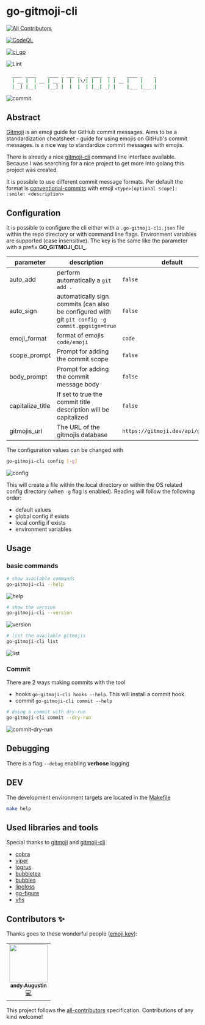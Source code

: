 # go-gitmoji-cli
<!-- ALL-CONTRIBUTORS-BADGE:START - Do not remove or modify this section -->
[![All Contributors](https://img.shields.io/badge/all_contributors-1-orange.svg?style=flat-square)](#contributors-)
<!-- ALL-CONTRIBUTORS-BADGE:END -->
[![CodeQL](https://github.com/AndreasAugustin/go-gitmoji-cli/actions/workflows/github-code-scanning/codeql/badge.svg)](https://github.com/AndreasAugustin/go-gitmoji-cli/actions/workflows/github-code-scanning/codeql)

[![ci_go](https://github.com/AndreasAugustin/go-gitmoji-cli/actions/workflows/ci_go.yml/badge.svg)](https://github.com/AndreasAugustin/go-gitmoji-cli/actions/workflows/ci_go.yml)

![Lint](https://github.com/AndreasAugustin/go-gitmoji-cli/workflows/Lint/badge.svg)

```bash
  ____ ____    ____ _ ___ _  _ ____  _ _    ____ _    _
  | __ |  | __ | __ |  |  |\/| |  |  | | __ |    |    |
  |__] |__|    |__] |  |  |  | |__| _| |    |___ |___ |
```

![commit](docs/assets/commit.gif)

## Abstract

[Gitmoji][gitmoji] is an emoji guide for GitHub commit messages. Aims to be a standardization cheatsheet - guide for using emojis on GitHub's commit messages.
 is a nice way to standardize commit messages with emojis.

There is already a nice [gitmoji-cli][gitmoji-cli] command line interface available.
Because I was searching for a nice project to get more into golang this project was created.

It is possible to use different commit message formats.
Per default the format is [conventional-commits][conventional-commits] with emoji
`<type>[optional scope]: :smile: <description>`

## Configuration

It is possible to configure the cli either with a `.go-gitmoji-cli.json` file within the repo directory
or with command line flags.
Environment variables are supported (case insensitive). The key is the same like the parameter with a prefix **GO_GITMOJI_CLI_**.

| **parameter**    | **description**                                                                                 | **default**                        |
|------------------|-------------------------------------------------------------------------------------------------|------------------------------------|
| auto_add         | perform automatically a `git add .`                                                             | `false`                            |
| auto_sign        | automatically sign commits (can also be configured with git `git config -g commit.gpgsign=true` | `false`                            |
| emoji_format     | format of emojis `code/emoji`                                                                   | `code`                             |
| scope_prompt     | Prompt for adding the commit scope                                                              | `false`                            |
| body_prompt      | Prompt for adding the commit message body                                                       | `false`                            |
| capitalize_title | If set to true the commit title description will be capitalized                                 | `false`                            |
| gitmojis_url     | The URL of the gitmojis database                                                                | `https://gitmoji.dev/api/gitmojis` |

The configuration values can be changed with

```bash
go-gitmoji-cli config [-g]
```

![config](docs/assets/config.gif)

This will create a file within the local directory or within the OS related config directory (when `-g` flag is enabled).
Reading will follow the following order:

- default values
- global config if exists
- local config if exists
- environment variables

## Usage

### basic commands

```bash
# show available commands
go-gitmoji-cli --help
```

![help](docs/assets/help.gif)

```bash
# show the version
go-gitmoji-cli --version
```

![version](docs/assets/version.gif)

```bash
# list the available gitmojis
go-gitmoji-cli list
```

![list](docs/assets/list.gif)

### Commit

There are 2 ways making commits with the tool

- hooks `go-gitmoji-cli hooks --help`. This will install a commit hook.
- commit `go-gitmoji-cli commit --help`

```bash
# doing a commit with dry-run
go-gitmoji-cli commit --dry-run
```

![commit-dry-run](docs/assets/commit.gif)

## Debugging

There is a flag `--debug` enabling **verbose** logging

## DEV

The development environment targets are located in the [Makefile](Makefile)

```bash
make help
```

## Used libraries and tools

Special thanks to [gitmoji][gitmoji] and [gitmoji-cli][gitmoji-cli]

- [cobra][cobra]
- [viper][viper]
- [logrus][logrus]
- [bubbletea][bubbletea]
- [bubbles][bubbles]
- [lipgloss][lipgloss]
- [go-figure][go-figure]
- [vhs][vhs]

[gitmoji]: https://gitmoji.dev/
[gitmoji-cli]: https://github.com/carloscuesta/gitmoji-cli
[conventional-commits]: https://www.conventionalcommits.org/en/v1.0.0/
[cobra]: https://github.com/spf13/cobra
[viper]: https://github.com/spf13/viper
[logrus]: https://github.com/sirupsen/logrus
[bubbletea]: https://github.com/charmbracelet/bubbletea
[bubbles]: https://github.com/charmbracelet/bubbles
[lipgloss]: https://github.com/charmbracelet/lipgloss
[go-figure]: https://github.com/common-nighthawk/go-figure
[vhs]: https://github.com/charmbracelet/vhs

## Contributors ✨

Thanks goes to these wonderful people ([emoji key](https://allcontributors.org/docs/en/emoji-key)):

<!-- ALL-CONTRIBUTORS-LIST:START - Do not remove or modify this section -->
<!-- prettier-ignore-start -->
<!-- markdownlint-disable -->
<table>
  <tr>
    <td align="center"><a href="https://github.com/AndreasAugustin"><img src="https://avatars0.githubusercontent.com/u/8027933?v=4" width="100px;" alt=""/><br /><sub><b>andy Augustin</b></sub></a><br /><a href="https://github.com/AndreasAugustin/template/commits?author=AndreasAugustin" title="Code">💻</a></td>
  </tr>
</table>

<!-- markdownlint-enable -->
<!-- prettier-ignore-end -->
<!-- ALL-CONTRIBUTORS-LIST:END -->

This project follows the [all-contributors](https://github.com/all-contributors/all-contributors) specification. Contributions of any kind welcome!
